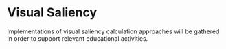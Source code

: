 # Visual Saliency

Implementations of visual saliency calculation approaches will be gathered in order to support relevant educational activities. 
